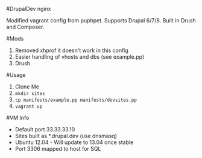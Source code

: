 #DrupalDev nginx

Modified vagrant config from puphpet. Supports Drupal 6/7/8. Built in Drush and Composer.

#Mods
1. Removed xhprof it doesn't work in this config
2. Easier handling of vhosts and dbs (see example.pp)
3. Drush

#Usage

1. Clone Me
2. `mkdir sites`
3. `cp manifests/example.pp manifests/devsites.pp`
4. `vagrant up`

#VM Info
* Default port 33.33.33.10
* Sites built as *.drupal.dev (use dnsmasq)
* Ubuntu 12.04 - Will update to 13.04 once stable
* Port 3306 mapped to host for SQL
